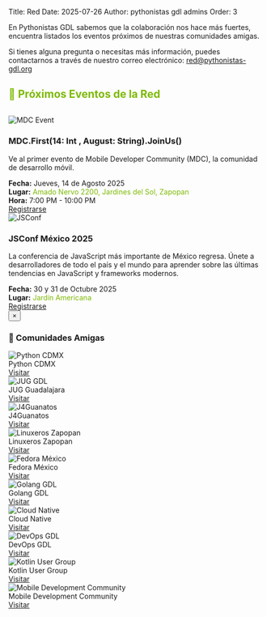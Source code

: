 Title: Red
Date: 2025-07-26
Author: pythonistas gdl admins
Order: 3

<div class="call-for-sponsors">
  <p>En Pythonistas GDL sabemos que la colaboración nos hace más fuertes, encuentra listados los eventos próximos de nuestras comunidades amigas.</p>
  <p>Si tienes alguna pregunta o necesitas más información, puedes contactarnos a través de nuestro correo electrónico: <a href="mailto:red@pythonistas-gdl.org">red@pythonistas-gdl.org</a></p>
</div>

<div class="events-carousel">
  <h2 style="color: #7db904; margin-bottom: 30px;">📅 Próximos Eventos de la Red</h2>
  
  <!-- MDC Event -->
  <div class="event-card">
    <div class="row">
      <div class="col-md-4 text-center">
        <img src="{static}/images/red/140825_mdc.jpg" alt="MDC Event" class="event-image" onclick="openModal(this.src, 'MDC First 14 - International August')">
      </div>
      <div class="col-md-8">
        <h3 class="event-title">MDC.First(14: Int , August: String).JoinUs()</h3>
        <p class="event-description">
          Ve al primer evento de Mobile Developer Community (MDC), la comunidad de desarrollo móvil.
        </p>
        <div class="event-meta">
          <div class="meta-item">
            <i class="fas fa-calendar-alt"></i>
            <strong>Fecha:</strong>
            <span>Jueves, 14 de Agosto 2025</span>
          </div>
          <div class="meta-item">
            <i class="fas fa-map-marker-alt"></i>
            <strong>Lugar:</strong>
            <span><a href="https://maps.app.goo.gl/vyTeiYrW4djDGBjD7" target="_blank" style="color: #7db904; text-decoration: none;">Amado Nervo 2200, Jardines del Sol, Zapopan</a></span>
          </div>
          <div class="meta-item">
            <i class="fas fa-clock"></i>
            <strong>Hora:</strong>
            <span>7:00 PM - 10:00 PM</span>
          </div>
        </div>
        <div class="event-register">
          <a href="https://app.hi.events/event/1752/mdcfirst14-int-august-stringjoinus" target="_blank" class="btn">
            <i class="fas fa-external-link-alt"></i> Registrarse
          </a>
        </div>
      </div>
    </div>
  </div>

  <!-- JSConf Event -->
  <div class="event-card">
    <div class="row">
      <div class="col-md-4 text-center">
        <img src="{static}/images/red/30311025_jsconf.png" alt="JSConf" class="event-image" onclick="openModal(this.src, 'JSConf México 2025')">
      </div>
      <div class="col-md-8">
        <h3 class="event-title">JSConf México 2025</h3>
        <p class="event-description">
          La conferencia de JavaScript más importante de México regresa. Únete a desarrolladores 
          de todo el país y el mundo para aprender sobre las últimas tendencias en JavaScript y frameworks modernos.
        </p>
        <div class="event-meta">
          <div class="meta-item">
            <i class="fas fa-calendar-alt"></i>
            <strong>Fecha:</strong>
            <span>30 y 31 de Octubre 2025</span>
          </div>
          <div class="meta-item">
            <i class="fas fa-map-marker-alt"></i>
            <strong>Lugar:</strong>
            <span><a href="https://maps.app.goo.gl/DGGykep9jjeBRfri6" target="_blank" style="color: #7db904; text-decoration: none;">Jardín Americana</a></span>
          </div>
        <div class="event-register">
          <a href="https://jsconfmx.org" target="_blank" class="btn">
            <i class="fas fa-external-link-alt"></i> Registrarse
          </a>
        </div>
      </div>
    </div>
  </div>
</div>

<!-- Single Dynamic Image Modal -->
<div id="imageModal" class="image-modal" onclick="closeModal()">
  <div class="modal-content" onclick="event.stopPropagation()">
    <button class="modal-close" onclick="closeModal()">&times;</button>
    <img id="modalImage" class="modal-image" src="" alt="">
  </div>
</div>

<script>
function openModal(imageSrc, imageAlt) {
  var modal = document.getElementById('imageModal');
  var modalImg = document.getElementById('modalImage');
  
  modal.style.display = "block";
  modalImg.src = imageSrc;
  modalImg.alt = imageAlt;
  
  // Prevent body scrolling when modal is open
  document.body.style.overflow = "hidden";
}

function closeModal() {
  var modal = document.getElementById('imageModal');
  modal.style.display = "none";
  
  // Restore body scrolling
  document.body.style.overflow = "auto";
}

// Close modal when pressing Escape key
document.addEventListener('keydown', function(event) {
  if (event.key === 'Escape') {
    closeModal();
  }
});
</script>

<div class="communities-grid">
  <h3>🤝 Comunidades Amigas</h3>
  
  <div class="community-logo-grid">
    <!-- Python CDMX -->
    <div class="community-item">
      <img src="{static}/images/red/python_cdmx.png" alt="Python CDMX" class="community-logo">
      <div class="community-name">Python CDMX</div>
      <a href="https://pythoncdmx.org" target="_blank" class="community-link">
        <i class="fas fa-external-link-alt"></i> Visitar
      </a>
    </div>
    <!-- JUG GDL -->
    <div class="community-item">
      <img src="{static}/images/red/jug_gdl.png" alt="JUG GDL" class="community-logo">
      <div class="community-name">JUG Guadalajara</div>
      <a href="https://gdljug.github.io" target="_blank" class="community-link">
        <i class="fas fa-external-link-alt"></i> Visitar
      </a>
    </div>
    <!-- J4Guanatos -->
    <div class="community-item">
      <img src="{static}/images/red/j4g.png" alt="J4Guanatos" class="community-logo">
      <div class="community-name">J4Guanatos</div>
      <a href="https://www.facebook.com/j4Guanatos" target="_blank" class="community-link">
        <i class="fas fa-external-link-alt"></i> Visitar
      </a>
    </div>
    <!-- Linuxeros Zapopan -->
    <div class="community-item">
      <img src="{static}/images/red/linuxeros_zapopan.png" alt="Linuxeros Zapopan" class="community-logo">
      <div class="community-name">Linuxeros Zapopan</div>
      <a href="#" target="_blank" class="community-link">
        <i class="fas fa-external-link-alt"></i> Visitar
      </a>
    </div>
    <!-- Fedora México -->
    <div class="community-item">
      <img src="{static}/images/red/fedora_mexico.jpg" alt="Fedora México" class="community-logo">
      <div class="community-name">Fedora México</div>
      <a href="https://fedoramx.fedorapeople.org" target="_blank" class="community-link">
        <i class="fas fa-external-link-alt"></i> Visitar
      </a>
    </div>
    <!-- Golang GDL -->
    <div class="community-item">
      <img src="{static}/images/red/golang_gdl.png" alt="Golang GDL" class="community-logo">
      <div class="community-name">Golang GDL</div>
      <a href="https://www.facebook.com/golang.guadalajara" target="_blank" class="community-link">
        <i class="fas fa-external-link-alt"></i> Visitar
      </a>
    </div>
    <!-- Cloud Native -->
    <div class="community-item">
      <img src="{static}/images/red/cloud_native.png" alt="Cloud Native" class="community-logo">
      <div class="community-name">Cloud Native</div>
      <a href="https://www.facebook.com/cloudnativegdl/" target="_blank" class="community-link">
        <i class="fas fa-external-link-alt"></i> Visitar
      </a>
    </div>
    <!-- DevOps GDL -->
    <div class="community-item">
      <img src="{static}/images/red/devops_gdl.png" alt="DevOps GDL" class="community-logo">
      <div class="community-name">DevOps GDL</div>
      <a href="https://www.facebook.com/groups/devopsgdl" target="_blank" class="community-link">
        <i class="fas fa-external-link-alt"></i> Visitar
      </a>
    </div>
    <!-- Kotlin User Group -->
    <div class="community-item">
      <img src="{static}/images/red/kotling_user_group.jpg" alt="Kotlin User Group" class="community-logo">
      <div class="community-name">Kotlin User Group</div>
      <a href="https://www.facebook.com/GuadalajaraKUG/" target="_blank" class="community-link">
        <i class="fas fa-external-link-alt"></i> Visitar
      </a>
    </div>
    <!-- Mobile Development Community -->
    <div class="community-item">
      <img src="{static}/images/red/mdc.jpg" alt="Mobile Development Community" class="community-logo">
      <div class="community-name">Mobile Development Community</div>
      <a href="https://mdcommunity.org" target="_blank" class="community-link">
        <i class="fas fa-external-link-alt"></i> Visitar
      </a>
    </div>
    </div>
  </div>
</div>

